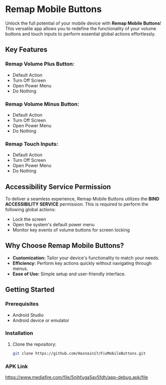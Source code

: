 # Remap Mobile Buttons

Unlock the full potential of your mobile device with **Remap Mobile Buttons**! This versatile app allows you to redefine the functionality of your volume buttons and touch inputs to perform essential global actions effortlessly.

## Key Features

### Remap Volume Plus Button:
- Default Action
- Turn Off Screen
- Open Power Menu
- Do Nothing

### Remap Volume Minus Button:
- Default Action
- Turn Off Screen
- Open Power Menu
- Do Nothing

### Remap Touch Inputs:
- Default Action
- Turn Off Screen
- Open Power Menu
- Do Nothing

## Accessibility Service Permission
To deliver a seamless experience, Remap Mobile Buttons utilizes the **BIND ACCESSIBILITY SERVICE** permission. This is required to perform the following global actions:
- Lock the screen
- Open the system's default power menu
- Monitor key events of volume buttons for screen locking

## Why Choose Remap Mobile Buttons?
- **Customization:** Tailor your device's functionality to match your needs.
- **Efficiency:** Perform key actions quickly without navigating through menus.
- **Ease of Use:** Simple setup and user-friendly interface.

## Getting Started

### Prerequisites
- Android Studio
- Android device or emulator

### Installation
1. Clone the repository:
   ```bash
   git clone https://github.com/Hasnain17/FixMobileButtons.git

### APK Link
   https://www.mediafire.com/file/5njhfuga5av5fdh/app-debug.apk/file
